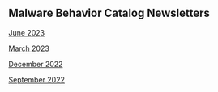 ## <a name="faq"></a>Malware Behavior Catalog Newsletters ##


<a href="./06152023.md">June 2023</a>

<a href="./03152023.md">March 2023</a>

<a href="./12152022.md">December 2022</a>

<a href="./09092022.md">September 2022</a>